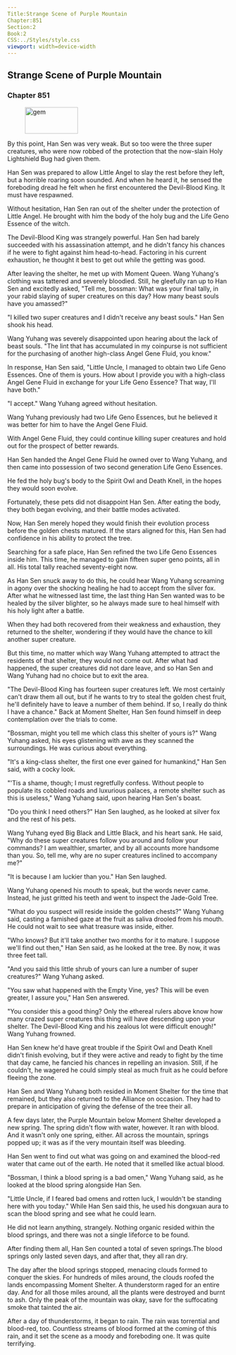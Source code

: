 ```yaml
---
Title:Strange Scene of Purple Mountain 
Chapter:851 
Section:2 
Book:2 
CSS:../Styles/style.css 
viewport: width=device-width
---
```

  
## Strange Scene of Purple Mountain
### Chapter 851
  
<figure>
	<img src="../Images/gem.gif" alt="gem" id="gem" width="120" height="60" />
</figure>
  

  
By this point, Han Sen was very weak. But so too were the three super creatures, who were now robbed of the protection that the now-slain Holy Lightshield Bug had given them.

Han Sen was prepared to allow Little Angel to slay the rest before they left, but a horrible roaring soon sounded. And when he heard it, he sensed the foreboding dread he felt when he first encountered the Devil-Blood King. It must have respawned.

Without hesitation, Han Sen ran out of the shelter under the protection of Little Angel. He brought with him the body of the holy bug and the Life Geno Essence of the witch.

The Devil-Blood King was strangely powerful. Han Sen had barely succeeded with his assassination attempt, and he didn't fancy his chances if he were to fight against him head-to-head. Factoring in his current exhaustion, he thought it best to get out while the getting was good.

After leaving the shelter, he met up with Moment Queen. Wang Yuhang's clothing was tattered and severely bloodied. Still, he gleefully ran up to Han Sen and excitedly asked, "Tell me, bossman: What was your final tally, in your rabid slaying of super creatures on this day? How many beast souls have you amassed?"

"I killed two super creatures and I didn't receive any beast souls." Han Sen shook his head.

Wang Yuhang was severely disappointed upon hearing about the lack of beast souls. "The lint that has accumulated in my coinpurse is not sufficient for the purchasing of another high-class Angel Gene Fluid, you know."

In response, Han Sen said, "Little Uncle, I managed to obtain two Life Geno Essences. One of them is yours. How about I provide you with a high-class Angel Gene Fluid in exchange for your Life Geno Essence? That way, I'll have both."

"I accept." Wang Yuhang agreed without hesitation.

Wang Yuhang previously had two Life Geno Essences, but he believed it was better for him to have the Angel Gene Fluid.

With Angel Gene Fluid, they could continue killing super creatures and hold out for the prospect of better rewards.

Han Sen handed the Angel Gene Fluid he owned over to Wang Yuhang, and then came into possession of two second generation Life Geno Essences.

He fed the holy bug's body to the Spirit Owl and Death Knell, in the hopes they would soon evolve.

Fortunately, these pets did not disappoint Han Sen. After eating the body, they both began evolving, and their battle modes activated.

Now, Han Sen merely hoped they would finish their evolution process before the golden chests matured. If the stars aligned for this, Han Sen had confidence in his ability to protect the tree.

Searching for a safe place, Han Sen refined the two Life Geno Essences inside him. This time, he managed to gain fifteen super geno points, all in all. His total tally reached seventy-eight now.

As Han Sen snuck away to do this, he could hear Wang Yuhang screaming in agony over the shocking healing he had to accept from the silver fox. After what he witnessed last time, the last thing Han Sen wanted was to be healed by the silver blighter, so he always made sure to heal himself with his holy light after a battle.

When they had both recovered from their weakness and exhaustion, they returned to the shelter, wondering if they would have the chance to kill another super creature.

But this time, no matter which way Wang Yuhang attempted to attract the residents of that shelter, they would not come out. After what had happened, the super creatures did not dare leave, and so Han Sen and Wang Yuhang had no choice but to exit the area.

"The Devil-Blood King has fourteen super creatures left. We most certainly can't draw them all out, but if he wants to try to steal the golden chest fruit, he'll definitely have to leave a number of them behind. If so, I really do think I have a chance." Back at Moment Shelter, Han Sen found himself in deep contemplation over the trials to come.

"Bossman, might you tell me which class this shelter of yours is?" Wang Yuhang asked, his eyes glistening with awe as they scanned the surroundings. He was curious about everything.

"It's a king-class shelter, the first one ever gained for humankind," Han Sen said, with a cocky look.

"'Tis a shame, though; I must regretfully confess. Without people to populate its cobbled roads and luxurious palaces, a remote shelter such as this is useless," Wang Yuhang said, upon hearing Han Sen's boast.

"Do you think I need others?" Han Sen laughed, as he looked at silver fox and the rest of his pets.

Wang Yuhang eyed Big Black and Little Black, and his heart sank. He said, "Why do these super creatures follow you around and follow your commands? I am wealthier, smarter, and by all accounts more handsome than you. So, tell me, why are no super creatures inclined to accompany me?"

"It is because I am luckier than you." Han Sen laughed.

Wang Yuhang opened his mouth to speak, but the words never came. Instead, he just gritted his teeth and went to inspect the Jade-Gold Tree.

"What do you suspect will reside inside the golden chests?" Wang Yuhang said, casting a famished gaze at the fruit as saliva drooled from his mouth. He could not wait to see what treasure was inside, either.

"Who knows? But it'll take another two months for it to mature. I suppose we'll find out then," Han Sen said, as he looked at the tree. By now, it was three feet tall.

"And you said this little shrub of yours can lure a number of super creatures?" Wang Yuhang asked.

"You saw what happened with the Empty Vine, yes? This will be even greater, I assure you," Han Sen answered.

"You consider this a good thing? Only the ethereal rulers above know how many crazed super creatures this thing will have descending upon your shelter. The Devil-Blood King and his zealous lot were difficult enough!" Wang Yuhang frowned.

Han Sen knew he'd have great trouble if the Spirit Owl and Death Knell didn't finish evolving, but if they were active and ready to fight by the time that day came, he fancied his chances in repelling an invasion. Still, if he couldn't, he wagered he could simply steal as much fruit as he could before fleeing the zone.

Han Sen and Wang Yuhang both resided in Moment Shelter for the time that remained, but they also returned to the Alliance on occasion. They had to prepare in anticipation of giving the defense of the tree their all.

A few days later, the Purple Mountain below Moment Shelter developed a new spring. The spring didn't flow with water, however. It ran with blood. And it wasn't only one spring, either. All across the mountain, springs popped up; it was as if the very mountain itself was bleeding.

Han Sen went to find out what was going on and examined the blood-red water that came out of the earth. He noted that it smelled like actual blood.

"Bossman, I think a blood spring is a bad omen," Wang Yuhang said, as he looked at the blood spring alongside Han Sen.

"Little Uncle, if I feared bad omens and rotten luck, I wouldn't be standing here with you today." While Han Sen said this, he used his dongxuan aura to scan the blood spring and see what he could learn.

He did not learn anything, strangely. Nothing organic resided within the blood springs, and there was not a single lifeforce to be found.

After finding them all, Han Sen counted a total of seven springs.The blood springs only lasted seven days, and after that, they all ran dry.

The day after the blood springs stopped, menacing clouds formed to conquer the skies. For hundreds of miles around, the clouds roofed the lands encompassing Moment Shelter. A thunderstorm raged for an entire day. And for all those miles around, all the plants were destroyed and burnt to ash. Only the peak of the mountain was okay, save for the suffocating smoke that tainted the air.

After a day of thunderstorms, it began to rain. The rain was torrential and blood-red, too. Countless streams of blood formed at the coming of this rain, and it set the scene as a moody and foreboding one. It was quite terrifying.